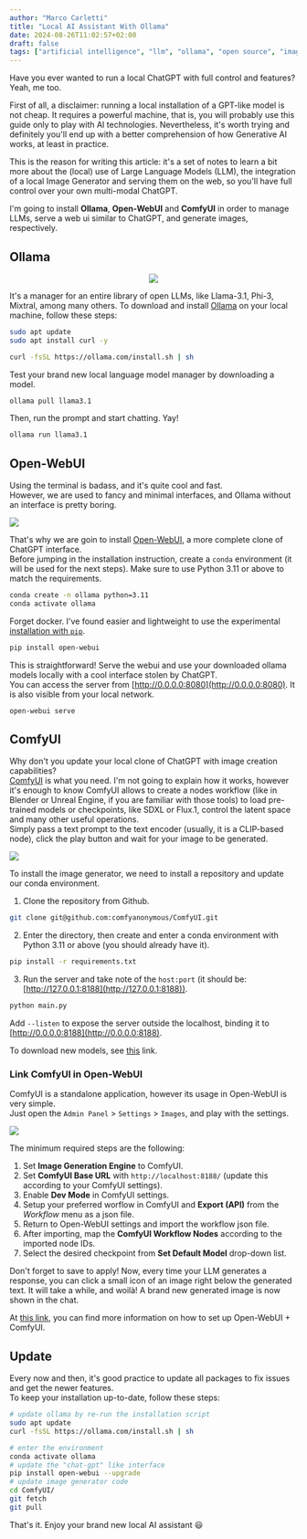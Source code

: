 ```yaml
---
author: "Marco Carletti"
title: "Local AI Assistant With Ollama"
date: 2024-08-26T11:02:57+02:00
draft: false
tags: ["artificial intelligence", "llm", "ollama", "open source", "image generation", "gpt"]
---
```


Have you ever wanted to run a local ChatGPT with full control and features?  
Yeah, me too.

First of all, a disclaimer: running a local installation of a GPT-like model is not cheap. It requires a powerful machine, that is, you will probably use this guide only to play with AI technologies. Nevertheless, it's worth trying and definitely you'll end up with a better comprehension of how Generative AI works, at least in practice.

This is the reason for writing this article: it's a set of notes to learn a bit more about the (local) use of Large Language Models (LLM), the integration of a local Image Generator and serving them on the web, so you'll have full control over your own multi-modal ChatGPT.

I'm going to install **Ollama**, **Open-WebUI** and **ComfyUI** in order to manage LLMs, serve a web ui similar to ChatGPT, and generate images, respectively.

## Ollama

<center><img src="https://ollama.com/public/ollama.png" /></center>

It's a manager for an entire library of open LLMs, like Llama-3.1, Phi-3, Mixtral, among many others.
To download and install [Ollama](https://ollama.com) on your local machine, follow these steps:

```bash
sudo apt update
sudo apt install curl -y

curl -fsSL https://ollama.com/install.sh | sh
```

Test your brand new local language model manager by downloading a model.

```bash
ollama pull llama3.1
```

Then, run the prompt and start chatting. Yay!
```bash
ollama run llama3.1
```

## Open-WebUI

Using the terminal is badass, and it's quite cool and fast.  
However, we are used to fancy and minimal interfaces, and Ollama without an interface is pretty boring.

<img src="https://raw.githubusercontent.com/open-webui/open-webui/main/demo.gif" />

That's why we are goin to install [Open-WebUI](https://github.com/open-webui/open-webui), a more complete clone of ChatGPT interface.  
Before jumping in the installation instruction, create a `conda` environment (it will be used for the next steps). Make sure to use Python 3.11 or above to match the requirements.

```bash
conda create -n ollama python=3.11
conda activate ollama
```

Forget docker. I've found easier and lightweight to use the experimental [installation with `pip`](https://docs.openwebui.com/#installation-with-pip-beta).

```bash
pip install open-webui
```

This is straightforward! Serve the webui and use your downloaded ollama models locally with a cool interface stolen by ChatGPT.  
You can access the server from [http://0.0.0.0:8080](http://0.0.0.0:8080). It is also visible from your local network.

```bash
open-webui serve
```

## ComfyUI

Why don't you update your local clone of ChatGPT with image creation capabilities?  
[ComfyUI](https://github.com/comfyanonymous/ComfyUI) is what you need. I'm not going to explain how it works, however it's enough to know ComfyUI allows to create a nodes workflow (like in Blender or Unreal Engine, if you are familiar with those tools) to load pre-trained models or checkpoints, like SDXL or Flux.1, control the latent space and many other useful operations.  
Simply pass a text prompt to the text encoder (usually, it is a CLIP-based node), click the play button and wait for your image to be generated.

<img src="https://raw.githubusercontent.com/comfyanonymous/ComfyUI/master/comfyui_screenshot.png" />

To install the image generator, we need to install a repository and update our conda environment.

1. Clone the repository from Github.
```bash
git clone git@github.com:comfyanonymous/ComfyUI.git
```

2. Enter the directory, then create and enter a conda environment with Python 3.11 or above (you should already have it).
```bash
pip install -r requirements.txt
```

3. Run the server and take note of the `host:port` (it should be: [http://127.0.0.1:8188](http://127.0.0.1:8188)).
```bash
python main.py
```

Add `--listen` to expose the server outside the localhost, binding it to [http://0.0.0.0:8188](http://0.0.0.0:8188).

To download new models, see [this](https://stable-diffusion-art.com/models/#Popular_Stable_Diffusion_Models) link.

### Link ComfyUI in Open-WebUI

ComfyUI is a standalone application, however its usage in Open-WebUI is very simple.  
Just open the `Admin Panel` > `Settings` > `Images`, and play with the settings.

<img src="/assets/admin_settings.png" />

The minimum required steps are the following:

1. Set **Image Generation Engine** to ComfyUI.
1. Set **ComfyUI Base URL** with `http://localhost:8188/` (update this according to your ComfyUI settings).
1. Enable **Dev Mode** in ComfyUI settings.
1. Setup your preferred worflow in ComfyUI and **Export (API)** from the *Workflow* menu as a json file.
1. Return to Open-WebUI settings and import the workflow json file.
1. After importing, map the **ComfyUI Workflow Nodes** according to the imported node IDs.
1. Select the desired checkpoint from **Set Default Model** drop-down list.

Don't forget to save to apply! Now, every time your LLM generates a response, you can click a small icon of an image right below the generated text. It will take a while, and woilà! A brand new generated image is now shown in the chat.

At [this link](https://open-webui.com/comfyui/), you can find more information on how to set up Open-WebUI + ComfyUI.

## Update

Every now and then, it's good practice to update all packages to fix issues and get the newer features.  
To keep your installation up-to-date, follow these steps:

```bash
# update ollama by re-run the installation script
sudo apt update
curl -fsSL https://ollama.com/install.sh | sh

# enter the environment
conda activate ollama
# update the "chat-gpt" like interface
pip install open-webui --upgrade
# update image generator code
cd ComfyUI/
git fetch
git pull
```

That's it. Enjoy your brand new local AI assistant 😃